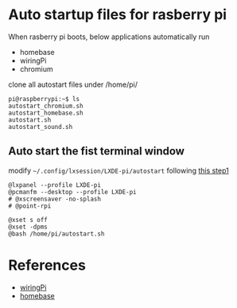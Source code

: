 # Auto startup files for rasberry pi
When rasberry pi boots, below applications automatically run

- homebase
- wiringPi
- chromium

clone all autostart files under /home/pi/

```terminal.app
pi@raspberrypi:~$ ls   
autostart_chromium.sh						 
autostart_homebase.sh						 
autostart.sh							 
autostart_sound.sh						  
```


## Auto start the fist terminal window
modify `~/.config/lxsession/LXDE-pi/autostart` following [this step1](https://www.raspberrypi-spy.co.uk/2014/05/how-to-autostart-apps-in-rasbian-lxde-desktop/)

```~/.config/lxsession/LXDE-pi/autostart
@lxpanel --profile LXDE-pi
@pcmanfm --desktop --profile LXDE-pi
# @xscreensaver -no-splash
# @point-rpi

@xset s off
@xset -dpms
@bash /home/pi/autostart.sh
```
# References
- [wiringPi](http://wiringpi.com/)
- [homebase](https://github.com/beakerbrowser/homebase)

